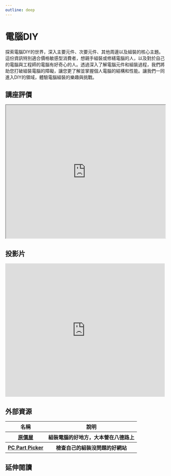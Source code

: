 ```yaml
---
outline: deep
---
```


# 電腦DIY

探索電腦DIY的世界，深入主要元件、次要元件、其他周邊以及組裝的核心主題。這份資訊特別適合價格敏感型消費者，想親手組裝或修繕電腦的人，以及對於自己的電腦與工程師的電腦有好奇心的人。透過深入了解電腦元件和組裝過程，我們將助您打破組裝電腦的障礙，讓您更了解並掌握個人電腦的結構和性能。讓我們一同進入DIY的領域，體驗電腦組裝的樂趣與挑戰。

## 講座評價

<iframe src="https://docs.google.com/spreadsheets/d/e/2PACX-1vQ4RgwEbm8mpZj2WjBHdBYYrNTzSfqWi64Qhc3FTB_l7ol9YO4Vf-E0IA88hD02mcp15GI5M-aBlhLS/pubhtml?widget=true&amp;headers=false" width="100%" height="420"></iframe>

## 投影片

<iframe src="https://docs.google.com/presentation/d/e/2PACX-1vTdQHkjPNm977-lTeNTnn39hpXFkUoORxER1nc6ou0QeVqT0X_WAg3nk_cUmUelf6CXnQwECUbefuMZ/embed?start=false&loop=false&delayms=3000" frameborder="0" width="100%" height="420" allowfullscreen="true" mozallowfullscreen="true" webkitallowfullscreen="true"></iframe>

## 外部資源

<table>
    <thead>
        <tr>
            <th>名稱</th>
            <th>說明</th>
        </tr>
    </thead>
    <tbody>
        <tr>
            <th>
                <a href="https://www.coolpc.com.tw/evaluate.php" target="_blank">原價屋</a>
            </th>
            <th>組裝電腦的好地方，大本營在八德路上</th>
        </tr>
          <tr>
            <th>
                <a href="https://pcpartpicker.com/" target="_blank">PC Part Picker</a>
            </th>
            <th>檢查自己的組裝沒問題的好網站</th>
        </tr>
    </tbody>
</table>

## 延伸閱讀

<Books :modelValue="bookGroup"></Books>

<script setup>

import Books from '../components/books.vue'
const bookGroup = [
    {
        id: '11100992522',
        name: '電腦選購、組裝與維護自己來（超值附贈346分鐘影音講解）',
        desc: `<p>自己組裝電腦？應該很難吧！我又不是工程師等級的高手。(你應該也是這麼想的吧！）</p>

<p>本書以市場為導向，與您分享各種硬體選購技巧與經驗，同時還解答了一些新手容易產生的疑問。這些都是選購時最基本且必須具備的知識，即使硬體元件改朝換代，從本書中所學習到的原則、流程、方法、經驗等等，也依然能夠幫助您快速吸收新知，滿足電腦配置、選購、組裝與安裝的需求。</p>`,
    },
]
</script>
